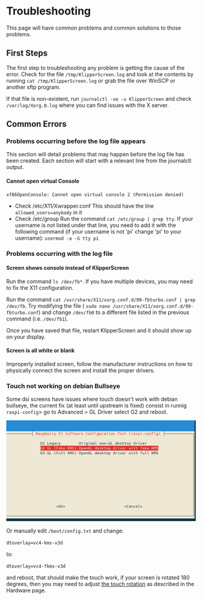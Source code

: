 # Troubleshooting

This page will have common problems and common solutions to those problems.

## First Steps

The first step to troubleshooting any problem is getting the cause of the error.
Check for the file `/tmp/KlipperScreen.log` and look at the contents by running
`cat /tmp/KlipperScreen.log` or grab the file over WinSCP or another sftp program.

If that file is non-existent, run `journalctl -xe -u KlipperScreen` and check `/var/log/Xorg.0.log`
where you can find issues with the X server.


## Common Errors

### Problems occurring before the log file appears

This section will detail problems that may happen before the log file has been created. Each section will start with a
relevant line from the journalctl output.

#### Cannot open virtual Console
```
xf86OpenConsole: Cannot open virtual console 2 (Permission denied)
```

* Check /etc/X11/Xwrapper.conf
This should have the line `allowed_users=anybody` in it
* Check /etc/group
Run the command `cat /etc/group | grep tty`. If your username is not listed under that line, you need to add it with the
following command (if your username is not 'pi' change 'pi' to your username):
`usermod -a -G tty pi`


### Problems occurring with the log file

#### Screen shows console instead of KlipperScreen
Run the command `ls /dev/fb*`. If you have multiple devices, you may need to fix the X11 configuration.

Run the command `cat /usr/share/X11/xorg.conf.d/99-fbturbo.conf | grep /dev/fb`. Try modifying the file (
`sudo nano /usr/share/X11/xorg.conf.d/99-fbturbo.conf`) and change `/dev/fb0` to a different file listed in the
previous command (i.e. `/dev/fb1`).

Once you have saved that file, restart KlipperScreen and it should show up on your display.

#### Screen is all white or blank

Improperly installed screen, follow the manufacturer instructions on how to physically connect the screen and install
the proper drivers.

### Touch not working on debian Bullseye

Some dsi screens have issues where touch doesn't work with debian bullseye, the current fix
(at least until upstream is fixed) consist in runnig `raspi-config`> go to Advanced > GL Driver
select G2 and reboot.

![config](img/troubleshooting/gldriver.png)

Or manually edit `/boot/config.txt` and change:

`dtoverlay=vc4-kms-v3d`

to:

`dtoverlay=vc4-fkms-v3d`

and reboot, that should make the touch work, if your screen is rotated 180 degrees, then you may need to adjust
[the touch rotation](Hardware.md) as described in the Hardware page.
